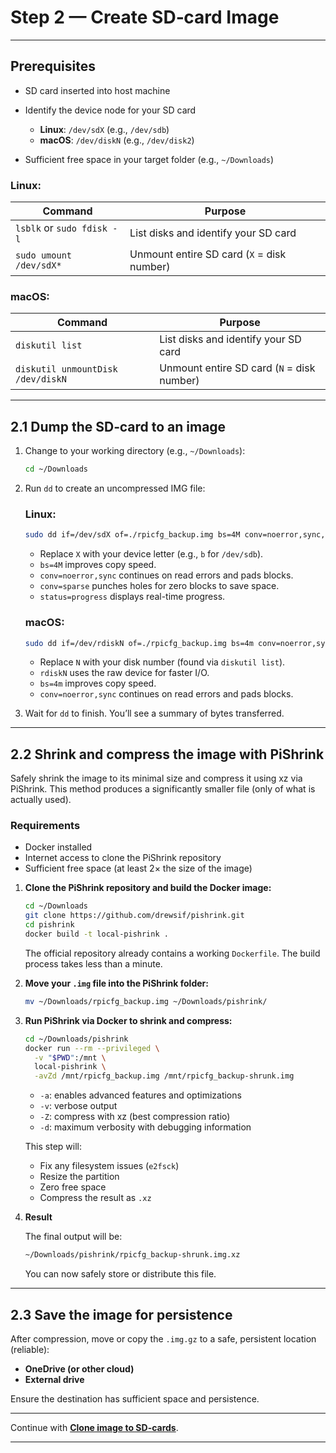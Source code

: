 
# Step 2 — Create SD‑card Image

---

## Prerequisites

* SD card inserted into host machine
* Identify the device node for your SD card

  * **Linux**: `/dev/sdX` (e.g., `/dev/sdb`)
  * **macOS**: `/dev/diskN` (e.g., `/dev/disk2`)
* Sufficient free space in your target folder (e.g., `~/Downloads`)

### Linux:

| Command                           | Purpose                                    |
| ----------------------------------| -------------------------------------------|
| `lsblk` or `sudo fdisk -l`        | List disks and identify your SD card       |
| `sudo umount /dev/sdX*`           | Unmount entire SD card (`X` = disk number) |

### macOS:

| Command                           | Purpose                                    |
| ----------------------------------| -------------------------------------------|
| `diskutil list`                   | List disks and identify your SD card       |
| `diskutil unmountDisk /dev/diskN` | Unmount entire SD card (`N` = disk number) |

---

## 2.1 Dump the SD‑card to an image

1. Change to your working directory (e.g., `~/Downloads`):

   ```bash
   cd ~/Downloads
   ```

2. Run `dd` to create an uncompressed IMG file:

   ### Linux:

   ```bash
   sudo dd if=/dev/sdX of=./rpicfg_backup.img bs=4M conv=noerror,sync,sparse status=progress
   ```

   * Replace `X` with your device letter (e.g., `b` for `/dev/sdb`).
   * `bs=4M` improves copy speed.
   * `conv=noerror,sync` continues on read errors and pads blocks.
   * `conv=sparse` punches holes for zero blocks to save space.
   * `status=progress` displays real-time progress.

   ### macOS:

   ```bash
   sudo dd if=/dev/rdiskN of=./rpicfg_backup.img bs=4m conv=noerror,sync
   ```

   * Replace `N` with your disk number (found via `diskutil list`).
   * `rdiskN` uses the raw device for faster I/O.
   * `bs=4m` improves copy speed.
   * `conv=noerror,sync` continues on read errors and pads blocks.

3. Wait for `dd` to finish. You’ll see a summary of bytes transferred.

---

## 2.2 Shrink and compress the image with PiShrink

Safely shrink the image to its minimal size and compress it using xz via PiShrink. This method produces a significantly smaller file (only of what is actually used).

### Requirements

* Docker installed
* Internet access to clone the PiShrink repository
* Sufficient free space (at least 2× the size of the image)

1. **Clone the PiShrink repository and build the Docker image:**

   ```bash
   cd ~/Downloads
   git clone https://github.com/drewsif/pishrink.git
   cd pishrink
   docker build -t local-pishrink .
   ```

   The official repository already contains a working `Dockerfile`. The build process takes less than a minute.

2. **Move your `.img` file into the PiShrink folder:**

   ```bash
   mv ~/Downloads/rpicfg_backup.img ~/Downloads/pishrink/
   ```

3. **Run PiShrink via Docker to shrink and compress:**

   ```bash
   cd ~/Downloads/pishrink
   docker run --rm --privileged \
     -v "$PWD":/mnt \
     local-pishrink \
     -avZd /mnt/rpicfg_backup.img /mnt/rpicfg_backup-shrunk.img
   ```

   * `-a`: enables advanced features and optimizations
   * `-v`: verbose output
   * `-Z`: compress with xz (best compression ratio)
   * `-d`: maximum verbosity with debugging information

   This step will:

   * Fix any filesystem issues (`e2fsck`)
   * Resize the partition
   * Zero free space
   * Compress the result as `.xz`

4. **Result**

   The final output will be:

   ```bash
   ~/Downloads/pishrink/rpicfg_backup-shrunk.img.xz
   ```

   You can now safely store or distribute this file.

---

## 2.3 Save the image for persistence

After compression, move or copy the `.img.gz` to a safe, persistent location (reliable):

* **OneDrive (or other cloud)**
* **External drive**

Ensure the destination has sufficient space and persistence.

---

Continue with **[Clone image to SD-cards](clone_image.md)**.

---
